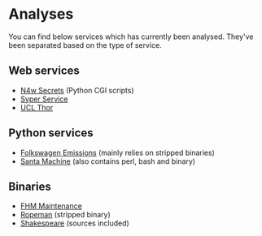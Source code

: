 # Analyses

You can find below services which has currently been analysed. They've been
separated based on the type of service.

## Web services

* [N4w Secrets](n4w_secrets/README.md) (Python CGI scripts)
* [Syper Service](syper_service/README.md)
* [UCL Thor](ucl_thor/README.md)

## Python services

* [Folkswagen Emissions](Folkswagen_emissions/README.md) (mainly relies on 
stripped binaries)
* [Santa Machine](santamachine/README.md) (also contains perl, bash and binary)

## Binaries

* [FHM Maintenance](FHM-Maintenance/README.md)
* [Ropeman](ropeman/README.md) (stripped binary)
* [Shakespeare](shakespeare/README.md) (sources included)
